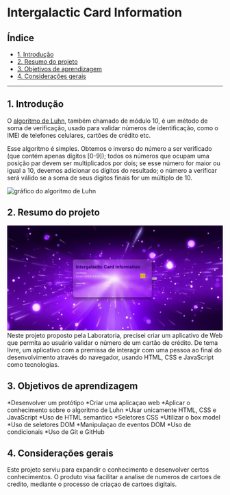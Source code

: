 # Intergalactic Card Information

## Índice

* [1. Introdução](#1-Introdução)
* [2. Resumo do projeto](#2-resumo-do-projeto)
* [3. Objetivos de aprendizagem](#3-objetivos-de-aprendizagem)
* [4. Considerações gerais](#4-consideracoes-gerais)

***

## 1. Introdução

O [algoritmo de Luhn](https://en.wikipedia.org/wiki/Luhn_algorithm), também
chamado de módulo 10, é um método de soma de verificação, usado para validar
números de identificação, como o IMEI de telefones celulares, cartões de crédito
etc.

Esse algoritmo é simples. Obtemos o inverso do número a ser verificado (que
contém apenas dígitos [0-9]); todos os números que ocupam uma posição par devem
ser multiplicados por dois; se esse número for maior ou igual a 10, devemos
adicionar os dígitos do resultado; o número a verificar será válido se a soma de
seus dígitos finais for um múltiplo de 10.

![gráfico do algoritmo de
Luhn](https://www.101computing.net/wp/wp-content/uploads/Luhn-Algorithm.png)

## 2. Resumo do projeto
![Intergalactic Card Information](src/img/Capturar.PNG)
Neste projeto proposto pela Laboratoria, precisei criar um aplicativo de Web que permita ao usuário
validar o número de um cartão de crédito. De tema livre, um aplicativo com a premissa de interagir com uma pessoa ao final do desenvolvimento através do navegador, usando HTML, CSS e
JavaScript como tecnologias.

## 3. Objetivos de aprendizagem

*Desenvolver um protótipo
*Criar uma aplicaçao web
*Aplicar o conhecimento sobre o algoritmo de Luhn
*Usar unicamente HTML, CSS e JavaScript
*Uso de HTML semantico
*Seletores CSS
*Utilizar o box model
*Uso de seletores DOM
*Manipulaçao de eventos DOM
*Uso de condicionais
*Uso de Git e GitHub

 ## 4. Considerações gerais

Este projeto serviu para expandir o conhecimento e desenvolver certos conhecimentos. 
O produto visa facilitar a analise de numeros de cartoes de credito, mediante o processo de criaçao de cartoes digitais.


